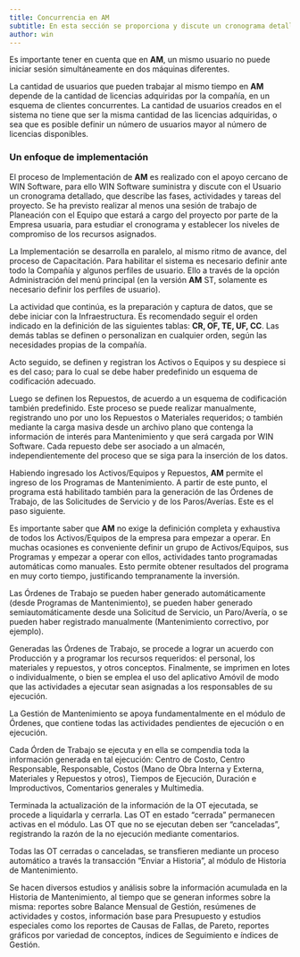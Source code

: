 ```yaml
---
title: Concurrencia en AM
subtitle: En esta sección se proporciona y discute un cronograma detallado, que describe las fases, actividades y tareas del proyecto.
author: win
--- 
```


Es importante tener en cuenta que en **AM**, un mismo usuario no puede iniciar sesión simultáneamente en dos máquinas diferentes.

La cantidad de usuarios que pueden trabajar al mismo tiempo en **AM** depende de la cantidad de licencias adquiridas por la compañía, en un esquema de clientes concurrentes. La cantidad de usuarios creados en el sistema no tiene que ser la misma cantidad de las licencias adquiridas, o sea que es posible definir un número de usuarios mayor al número de licencias disponibles.

### Un enfoque de implementación

El proceso de Implementación de **AM** es realizado con el apoyo cercano de WIN Software, para ello WIN Software suministra y discute con el Usuario un cronograma detallado, que describe las fases, actividades y tareas del proyecto. Se ha previsto realizar al menos una sesión de trabajo de Planeación con el Equipo que estará a cargo del proyecto por parte de la Empresa usuaria, para estudiar el cronograma y establecer los niveles de compromiso de los recursos asignados.

La Implementación se desarrolla en paralelo, al mismo ritmo de avance, del proceso de Capacitación. Para habilitar el sistema es necesario definir ante todo la Compañía y algunos perfiles de usuario. Ello a través de la opción Administración del menú principal (en la versión **AM** ST, solamente es necesario definir los perfiles de usuario).

La actividad que continúa, es la preparación y captura de datos, que se debe iniciar con la Infraestructura. Es recomendado seguir el orden indicado en la definición de las siguientes tablas: **CR, OF, TE, UF, CC**. Las demás tablas se definen o personalizan en cualquier orden, según las necesidades propias de la compañía.

Acto seguido, se definen y registran los Activos o Equipos y su despiece si es del caso; para lo cual se debe haber predefinido un esquema de codificación adecuado.

Luego se definen los Repuestos, de acuerdo a un esquema de codificación también predefinido. Este proceso se puede realizar manualmente, registrando uno por uno los Repuestos o Materiales requeridos; o también mediante la carga masiva desde un archivo plano que contenga la información de interés para Mantenimiento y que será cargada por WIN Software. Cada repuesto debe ser asociado a un almacén, independientemente del proceso que se siga para la inserción de los datos.

Habiendo ingresado los Activos/Equipos y Repuestos, **AM** permite el ingreso de los Programas de Mantenimiento. A partir de este punto, el programa está habilitado también para la generación de las Órdenes de Trabajo, de las Solicitudes de Servicio y de los Paros/Averías. Este es el paso siguiente.

Es importante saber que **AM** no exige la definición completa y exhaustiva de todos los Activos/Equipos de la empresa para empezar a operar. En muchas ocasiones es conveniente definir un grupo de Activos/Equipos, sus Programas y empezar a operar con ellos, actividades tanto programadas automáticas como manuales. Esto permite obtener resultados del programa en muy corto tiempo, justificando tempranamente la inversión.

Las Órdenes de Trabajo se pueden haber generado automáticamente (desde Programas de Mantenimiento), se pueden haber generado semiautomáticamente desde una Solicitud de Servicio, un Paro/Avería, o se pueden haber registrado manualmente (Mantenimiento correctivo, por ejemplo).

Generadas las Órdenes de Trabajo, se procede a lograr un acuerdo con Producción y a programar los recursos requeridos: el personal, los materiales y repuestos, y otros conceptos. Finalmente, se imprimen en lotes o individualmente, o bien se emplea el uso del aplicativo Amóvil de modo que las actividades a ejecutar sean asignadas a los responsables de su ejecución.

La Gestión de Mantenimiento se apoya fundamentalmente en el módulo de Órdenes, que contiene todas las actividades pendientes de ejecución o en ejecución.

Cada Órden de Trabajo se ejecuta y en ella se compendia toda la información generada en tal ejecución: Centro de Costo, Centro Responsable, Responsable, Costos (Mano de Obra Interna y Externa, Materiales y Repuestos y otros), Tiempos de Ejecución, Duración e Improductivos, Comentarios generales y Multimedia.

Terminada la actualización de la información de la OT ejecutada, se procede a liquidarla y cerrarla. Las OT en estado “cerrada” permanecen activas en el módulo. Las OT que no se ejecutan deben ser “canceladas”, registrando la razón de la no ejecución mediante comentarios.

Todas las OT cerradas o canceladas, se transfieren mediante un proceso automático a través la transacción “Enviar a Historia”, al módulo de Historia de Mantenimiento.

Se hacen diversos estudios y análisis sobre la información acumulada en la Historia de Mantenimiento, al tiempo que se generan informes sobre la misma: reportes sobre Balance Mensual de Gestión, resúmenes de actividades y costos, información base para Presupuesto y estudios especiales como los reportes de Causas de Fallas, de Pareto, reportes gráficos por variedad de conceptos, índices de Seguimiento e índices de Gestión.

